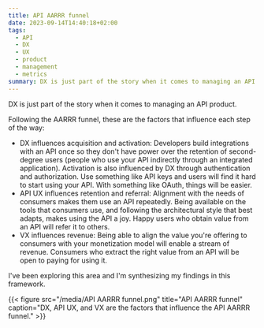 ```yaml
---
title: API AARRR funnel
date: 2023-09-14T14:40:18+02:00
tags:
  - API
  - DX
  - UX
  - product
  - management
  - metrics
summary: DX is just part of the story when it comes to managing an API product.
---
```

DX is just part of the story when it comes to managing an API product.  
  
Following the AARRR funnel, these are the factors that influence each step of the way:
- DX influences acquisition and activation: Developers build integrations with an API once so they don't have power over the retention of second-degree users (people who use your API indirectly through an integrated application). Activation is also influenced by DX through authentication and authorization. Use something like API keys and users will find it hard to start using your API. With something like OAuth, things will be easier.
- API UX influences retention and referral: Alignment with the needs of consumers makes them use an API repeatedly. Being available on the tools that consumers use, and following the architectural style that best adapts, makes using the API a joy. Happy users who obtain value from an API will refer it to others.
- VX influences revenue: Being able to align the value you're offering to consumers with your monetization model will enable a stream of revenue. Consumers who extract the right value from an API will be open to paying for using it.  
  
I've been exploring this area and I'm synthesizing my findings in this framework.

{{< figure src="/media/API AARRR funnel.png" title="API AARRR funnel" caption="DX, API UX, and VX are the factors that influence the API AARRR funnel." >}}